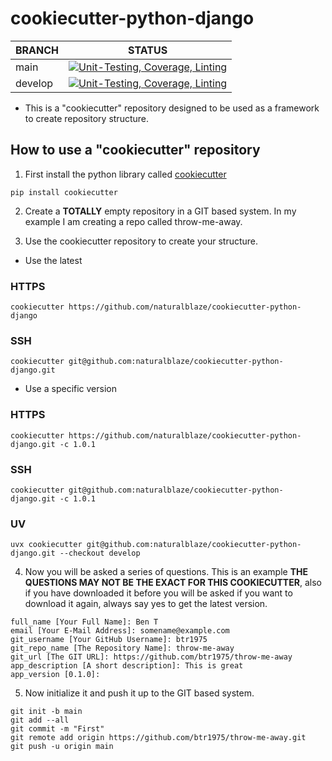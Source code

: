 # cookiecutter-python-django
| BRANCH | STATUS |
| ------ |--------|
| main | [![Unit-Testing, Coverage, Linting](https://github.com/btr1975/cookiecutter-python-fastapi-openapi/actions/workflows/test-bake.yml/badge.svg?branch=main)](https://github.com/btr1975/cookiecutter-python-fastapi-openapi/actions/workflows/test-bake.yml) |
| develop | [![Unit-Testing, Coverage, Linting](https://github.com/btr1975/cookiecutter-python-fastapi-openapi/actions/workflows/test-bake.yml/badge.svg?branch=develop)](https://github.com/btr1975/cookiecutter-python-fastapi-openapi/actions/workflows/test-bake.yml) |

* This is a "cookiecutter" repository designed to be used as a framework to create repository structure.

## How to use a "cookiecutter" repository

1. First install the python library called [cookiecutter](https://cookiecutter.readthedocs.io/en/stable/)

```text
pip install cookiecutter
```

2. Create a **TOTALLY** empty repository in a GIT based system.  In my example I am creating a repo called
   throw-me-away.

3. Use the cookiecutter repository to create your structure.

* Use the latest

### HTTPS

```text
cookiecutter https://github.com/naturalblaze/cookiecutter-python-django
```

### SSH

```text
cookiecutter git@github.com:naturalblaze/cookiecutter-python-django.git
```

* Use a specific version

### HTTPS

```text
cookiecutter https://github.com/naturalblaze/cookiecutter-python-django.git -c 1.0.1
```

### SSH

```text
cookiecutter git@github.com:naturalblaze/cookiecutter-python-django.git -c 1.0.1
```

### UV

```text
uvx cookiecutter git@github.com:naturalblaze/cookiecutter-python-django.git --checkout develop
```

4. Now you will be asked a series of questions. This is an example
   **THE QUESTIONS MAY NOT BE THE EXACT FOR THIS COOKIECUTTER**, also if you have downloaded it before
   you will be asked if you want to download it again, always say yes to get the latest version.

```text
full_name [Your Full Name]: Ben T
email [Your E-Mail Address]: somename@example.com
git_username [Your GitHub Username]: btr1975
git_repo_name [The Repository Name]: throw-me-away
git_url [The GIT URL]: https://github.com/btr1975/throw-me-away
app_description [A short description]: This is great
app_version [0.1.0]: 
```

5. Now initialize it and push it up to the GIT based system.

```text
git init -b main
git add --all
git commit -m "First"
git remote add origin https://github.com/btr1975/throw-me-away.git
git push -u origin main
```
